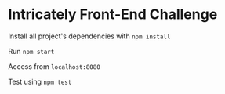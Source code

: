 
# Intricately Front-End Challenge

Install all project's dependencies with `npm install`

Run `npm start`

Access from `localhost:8080`


Test using `npm test`
